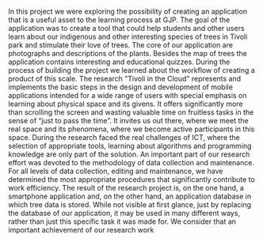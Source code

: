 In this project we were exploring the possibility of creating an application that is a useful asset to  the learning process at GJP. The goal of the application was to create a tool that could help  students and other users learn about our indigenous and other interesting species of trees in  Tivoli park and stimulate their love of trees. The core of our application are photographs and  descriptions of the plants. Besides the map of trees the application contains interesting and  educational quizzes. During the process of building the project we learned about the workflow  of creating a product of this scale. The research "Tivoli in the Cloud" represents and implements  the basic steps in the design and development of mobile applications intended for a wide range of  users with special emphasis on learning about physical space and its givens. It offers  significantly more than scrolling the screen and wasting valuable time on fruitless tasks in the  sense of “just to pass the time”. It invites us out there, where we meet the real space and its  phenomena, where we become active participants in this space. During the research faced the  real challenges of ICT, where the selection of appropriate tools, learning about algorithms and  programming knowledge are only part of the solution. An important part of our research effort  was devoted to the methodology of data collection and maintenance. For all levels of data  collection, editing and maintenance, we have determined the most appropriate procedures that  significantly contribute to work efficiency. The result of the research project is, on the one hand,  a smartphone application and, on the other hand, an application database in which tree data is  stored. While not visible at first glance, just by replacing the database of our application, it may  be used in many different ways, rather than just this specific task it was made for. We consider  that an important achievement of our research work
